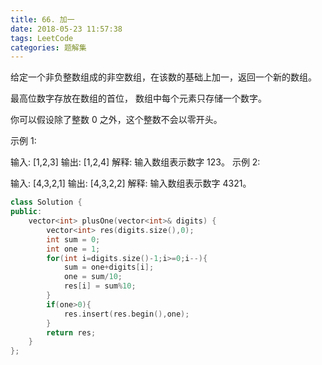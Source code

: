 ```yaml
---
title: 66. 加一
date: 2018-05-23 11:57:38
tags: LeetCode
categories: 题解集
---
```


给定一个非负整数组成的非空数组，在该数的基础上加一，返回一个新的数组。

最高位数字存放在数组的首位， 数组中每个元素只存储一个数字。

你可以假设除了整数 0 之外，这个整数不会以零开头。

示例 1:

输入: [1,2,3]
输出: [1,2,4]
解释: 输入数组表示数字 123。
示例 2:

输入: [4,3,2,1]
输出: [4,3,2,2]
解释: 输入数组表示数字 4321。
```cpp
class Solution {
public:
    vector<int> plusOne(vector<int>& digits) {
        vector<int> res(digits.size(),0);
        int sum = 0;
        int one = 1;
        for(int i=digits.size()-1;i>=0;i--){
            sum = one+digits[i];
            one = sum/10;
            res[i] = sum%10;
        }
        if(one>0){
            res.insert(res.begin(),one);
        }
        return res;
    }
};
```
